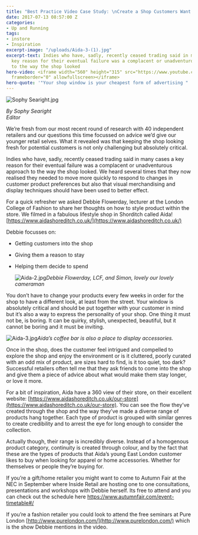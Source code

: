 ```yaml
---
title: "Best Practice Video Case Study: \nCreate a Shop Customers Want to Explore"
date: 2017-07-13 08:57:00 Z
categories:
- Up and Running
tags:
- instore
- Inspiration
excerpt-image: "/uploads/Aida-3-(1).jpg"
excerpt-text: Indies who have, sadly, recently ceased trading said in many cases a
  key reason for their eventual failure was a complacent or unadventurous approach
  to the way the shop looked
hero-video: <iframe width="560" height="315" src="https://www.youtube.com/embed/1NI4zETSrQs"
  frameborder="0" allowfullscreen></iframe>
hero-quote: '"Your shop window is your cheapest form of advertising " '
---
```


![Sophy Searight.jpg](/uploads/Sophy%20Searight.jpg)

*By Sophy Searight* <br /> *Editor*

We’re fresh from our most recent round of research with 40 independent retailers and our questions this time focussed on advice we’d give our younger retail selves. What it revealed was  that keeping the shop looking fresh for potential customers is not only challenging but absolutely critical.

Indies who have, sadly, recently ceased trading said in many cases a key reason for their eventual failure was a complacent or unadventurous approach to the way the shop looked. We heard several times that they now realised they needed to move more quickly to respond to changes in customer product preferences but also that visual merchandising and display techniques should have been used to better effect.

For a quick refresher we asked Debbie Flowerday, lecturer at the London College of Fashion to share her thoughts on how to style product within the store. We filmed in a fabulous lifestyle shop in Shorditch called Aida! [https://www.aidashoreditch.co.uk/](https://www.aidashoreditch.co.uk/)

Debbie focusses on:

* Getting customers into the shop

* Giving them a reason to stay

* Helping them decide to spend

  ![Aida-2.jpg](/uploads/Aida-2.jpg)*Debbie Flowerday, LCF, and Simon, lovely our lovely cameraman*

You don’t have to change your products every few weeks in order for the shop to have a different look, at least from the street. Your window is absolutely critical and should be put together with your customer in mind but it’s also a way to express the personality of your shop. One thing it must not be, is boring. It can be quirky, stylish, unexpected, beautiful, but it cannot be boring and it must be inviting.

![Aida-3.jpg](/uploads/Aida-3.jpg)*Aida’s coffee bar is also a place to display accessories.*

Once in the shop, does the customer feel intrigued and compelled to explore the shop and enjoy the environment or is it cluttered, poorly curated with an odd mix of product, are sizes hard to find, is it too quiet, too dark? Successful retailers often tell me that they ask friends to come into the shop and give them a piece of advice about what would make them stay longer, or love it more.

For a bit of inspiration, Aida have a 360 view of their store, on their excellent website: [https://www.aidashoreditch.co.uk/our-store](https://www.aidashoreditch.co.uk/our-store). You can see the flow they’ve created through the shop and the way they’ve made a diverse range of products hang together. Each type of product is grouped with similar genres to create credibility and to arrest the eye for long enough to consider the collection.

Actually though, their range is incredibly diverse. Instead of a homogenous product category, continuity is created through colour, and by the fact that these are the types of products that Aida’s young East London customer likes to buy when looking for apparel or home accessories. Whether for themselves or people they’re buying for.

If you’re a gift/home retailer you might want to come to Autumn Fair at the NEC in September where Inside Retail are hosting one to one consultations, presentations and workshops with Debbie herself. Its free to attend and you can check out the schedule here [https://www.autumnfair.com/event-timetable#/
](https://www.autumnfair.com/event-timetable#/)

If you’re a fashion retailer you could look to attend the free seminars at Pure London [http://www.purelondon.com/](http://www.purelondon.com/) which is the show Debbie mentions in the video.